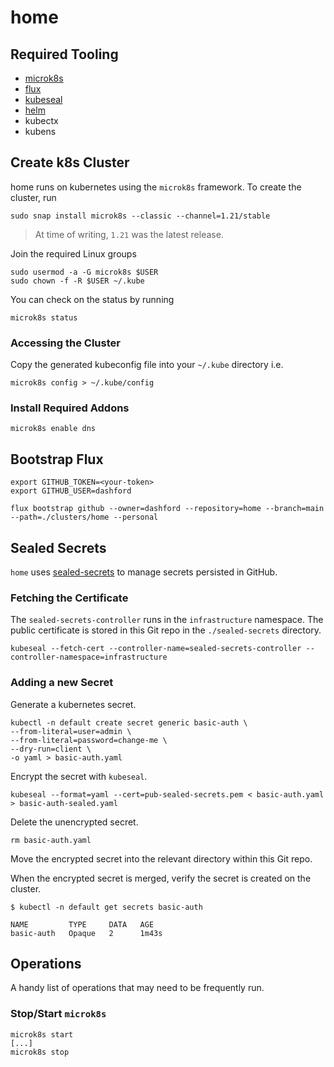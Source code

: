 # home

## Required Tooling

- [microk8s](https://microk8s.io/)
- [flux](https://fluxcd.io/docs/installation/#install-the-flux-cli)
- [kubeseal](https://github.com/bitnami-labs/sealed-secrets)
- [helm](https://github.com/helm/helm/releases)
- kubectx
- kubens

## Create k8s Cluster

home runs on kubernetes using the `microk8s` framework. To create the cluster, run

```shell
sudo snap install microk8s --classic --channel=1.21/stable
```

> At time of writing, `1.21` was the latest release.

Join the required Linux groups

```shell
sudo usermod -a -G microk8s $USER
sudo chown -f -R $USER ~/.kube
```

You can check on the status by running

```shell
microk8s status
```

### Accessing the Cluster

Copy the generated kubeconfig file into your `~/.kube` directory i.e.

```shell
microk8s config > ~/.kube/config
```

### Install Required Addons

```shell
microk8s enable dns
```

## Bootstrap Flux

```shell
export GITHUB_TOKEN=<your-token>
export GITHUB_USER=dashford

flux bootstrap github --owner=dashford --repository=home --branch=main --path=./clusters/home --personal
```

## Sealed Secrets

`home` uses [sealed-secrets](https://github.com/bitnami-labs/sealed-secrets) to manage secrets persisted in GitHub.

### Fetching the Certificate

The `sealed-secrets-controller` runs in the `infrastructure` namespace. The public certificate is stored in this Git repo
in the `./sealed-secrets` directory.

```shell
kubeseal --fetch-cert --controller-name=sealed-secrets-controller --controller-namespace=infrastructure
```

### Adding a new Secret

Generate a kubernetes secret.

```shell
kubectl -n default create secret generic basic-auth \
--from-literal=user=admin \
--from-literal=password=change-me \
--dry-run=client \
-o yaml > basic-auth.yaml
```

Encrypt the secret with `kubeseal`.

```shell
kubeseal --format=yaml --cert=pub-sealed-secrets.pem < basic-auth.yaml > basic-auth-sealed.yaml
```

Delete the unencrypted secret.

```shell
rm basic-auth.yaml
```

Move the encrypted secret into the relevant directory within this Git repo.

When the encrypted secret is merged, verify the secret is created on the cluster.

```shell
$ kubectl -n default get secrets basic-auth

NAME         TYPE     DATA   AGE
basic-auth   Opaque   2      1m43s
```

## Operations

A handy list of operations that may need to be frequently run.

### Stop/Start `microk8s`

```shell
microk8s start
[...]
microk8s stop
```